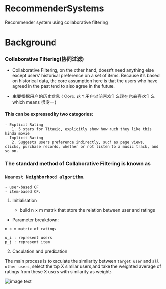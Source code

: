 # RecommenderSystems
Recommender system using collaborative filtering





# Background

### Collaborative Filtering(协同过滤)
* Collaborative Filtering, on the other hand, doesn’t need anything else except users’ historical preference on a set of items. Because it’s based on historical data, the core assumption here is that the users who have agreed in the past tend to also agree in the future.

* 主要根据用户的历史信息
( Core: 这个用户以前喜欢什么现在也会喜欢什么  which means 很专一 )

#### This can be expressed by two categories:
	- Explicit Rating
	   1. 5 stars for Titanic, explicitly show how much they like this kinda movie
	- Implicit Rating
	   2. Suggests users preference indirectly, such as page views, clicks, purchase records, whether or not listen to a music track, and so on.

### The standard method of Collaborative Filtering is known as 
###	`Nearest Neighborhood algorithm`. 

	- user-based CF 
	- item-based CF. 

1. Initialisation

	- build n × m matrix that store the relation between user and ratings 

- Parameter breakdown:
```
n × m matrix of ratings

u_i : represent users
p_j : represent item

```

2. Caculation and predication

The main process is to caculate the similarity between `target user` and `all other users`, select the top X similar users,and take the weighted average of ratings from these X users with similarity as weights

![image text](https://github.com/US579/COMP9417-19T1/blob/master/lab3/regression.png)